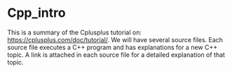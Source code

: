# Cpp_intro
This is a summary of the Cplusplus tutorial on: https://cplusplus.com/doc/tutorial/.
We will have several source files. Each source file executes a C++ program and has explanations for a new C++ topic. 
A link is attached in each source file for a detailed explanation of that topic.
